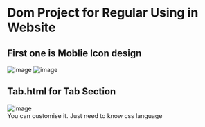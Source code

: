 # Dom Project for Regular Using in Website
## First one is Moblie Icon design<br>
![image](https://github.com/user-attachments/assets/82cb3446-8d70-41c8-99c0-347af600072f)
![image](https://github.com/user-attachments/assets/5afe3179-6aac-4099-9eee-16028f5940a4)

## Tab.html for Tab Section
![image](https://github.com/user-attachments/assets/b7bc5536-bb87-491e-ad5b-c7b633d90b05)<br>
You can customise it. Just need to know css language

